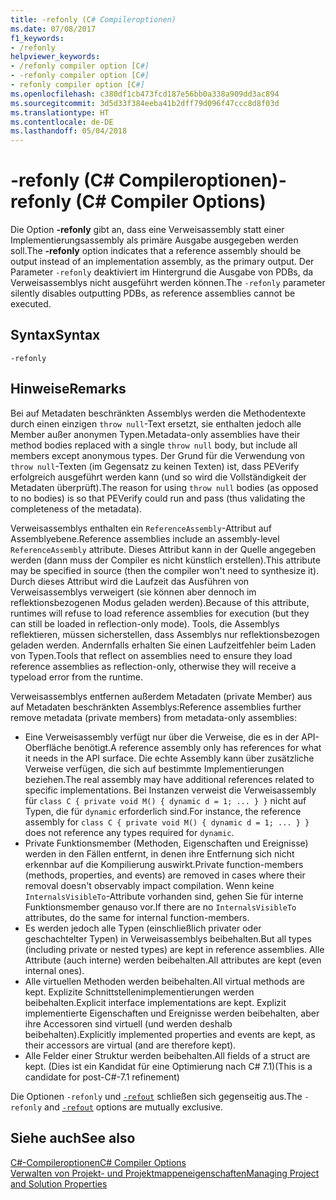 ```yaml
---
title: -refonly (C# Compileroptionen)
ms.date: 07/08/2017
f1_keywords:
- /refonly
helpviewer_keywords:
- /refonly compiler option [C#]
- -refonly compiler option [C#]
- refonly compiler option [C#]
ms.openlocfilehash: c380df1cb473fcd187e56bb0a338a909dd3ac894
ms.sourcegitcommit: 3d5d33f384eeba41b2dff79d096f47ccc8d8f03d
ms.translationtype: HT
ms.contentlocale: de-DE
ms.lasthandoff: 05/04/2018
---
```

# <a name="-refonly-c-compiler-options"></a><span data-ttu-id="958b1-102">-refonly (C# Compileroptionen)</span><span class="sxs-lookup"><span data-stu-id="958b1-102">-refonly (C# Compiler Options)</span></span>

<span data-ttu-id="958b1-103">Die Option **-refonly** gibt an, dass eine Verweisassembly statt einer Implementierungsassembly als primäre Ausgabe ausgegeben werden soll.</span><span class="sxs-lookup"><span data-stu-id="958b1-103">The **-refonly** option indicates that a reference assembly should be output instead of an implementation assembly, as the primary output.</span></span> <span data-ttu-id="958b1-104">Der Parameter `-refonly` deaktiviert im Hintergrund die Ausgabe von PDBs, da Verweisassemblys nicht ausgeführt werden können.</span><span class="sxs-lookup"><span data-stu-id="958b1-104">The `-refonly` parameter silently disables outputting PDBs, as reference assemblies cannot be executed.</span></span>

## <a name="syntax"></a><span data-ttu-id="958b1-105">Syntax</span><span class="sxs-lookup"><span data-stu-id="958b1-105">Syntax</span></span>

```console
-refonly
```

## <a name="remarks"></a><span data-ttu-id="958b1-106">Hinweise</span><span class="sxs-lookup"><span data-stu-id="958b1-106">Remarks</span></span>

<span data-ttu-id="958b1-107">Bei auf Metadaten beschränkten Assemblys werden die Methodentexte durch einen einzigen `throw null`-Text ersetzt, sie enthalten jedoch alle Member außer anonymen Typen.</span><span class="sxs-lookup"><span data-stu-id="958b1-107">Metadata-only assemblies have their method bodies replaced with a single `throw null` body, but include all members except anonymous types.</span></span> <span data-ttu-id="958b1-108">Der Grund für die Verwendung von `throw null`-Texten (im Gegensatz zu keinen Texten) ist, dass PEVerify erfolgreich ausgeführt werden kann (und so wird die Vollständigkeit der Metadaten überprüft).</span><span class="sxs-lookup"><span data-stu-id="958b1-108">The reason for using `throw null` bodies (as opposed to no bodies) is so that PEVerify could run and pass (thus validating the completeness of the metadata).</span></span>

<span data-ttu-id="958b1-109">Verweisassemblys enthalten ein `ReferenceAssembly`-Attribut auf Assemblyebene.</span><span class="sxs-lookup"><span data-stu-id="958b1-109">Reference assemblies include an assembly-level `ReferenceAssembly` attribute.</span></span> <span data-ttu-id="958b1-110">Dieses Attribut kann in der Quelle angegeben werden (dann muss der Compiler es nicht künstlich erstellen).</span><span class="sxs-lookup"><span data-stu-id="958b1-110">This attribute may be specified in source (then the compiler won't need to synthesize it).</span></span> <span data-ttu-id="958b1-111">Durch dieses Attribut wird die Laufzeit das Ausführen von Verweisassemblys verweigert (sie können aber dennoch im reflektionsbezogenen Modus geladen werden).</span><span class="sxs-lookup"><span data-stu-id="958b1-111">Because of this attribute, runtimes will refuse to load reference assemblies for execution (but they can still be loaded in reflection-only mode).</span></span> <span data-ttu-id="958b1-112">Tools, die Assemblys reflektieren, müssen sicherstellen, dass Assemblys nur reflektionsbezogen geladen werden. Andernfalls erhalten Sie einen Laufzeitfehler beim Laden von Typen.</span><span class="sxs-lookup"><span data-stu-id="958b1-112">Tools that reflect on assemblies need to ensure they load reference assemblies as reflection-only, otherwise they will receive a typeload error from the runtime.</span></span>

<span data-ttu-id="958b1-113">Verweisassemblys entfernen außerdem Metadaten (private Member) aus auf Metadaten beschränkten Assemblys:</span><span class="sxs-lookup"><span data-stu-id="958b1-113">Reference assemblies further remove metadata (private members) from metadata-only assemblies:</span></span>

- <span data-ttu-id="958b1-114">Eine Verweisassembly verfügt nur über die Verweise, die es in der API-Oberfläche benötigt.</span><span class="sxs-lookup"><span data-stu-id="958b1-114">A reference assembly only has references for what it needs in the API surface.</span></span> <span data-ttu-id="958b1-115">Die echte Assembly kann über zusätzliche Verweise verfügen, die sich auf bestimmte Implementierungen beziehen.</span><span class="sxs-lookup"><span data-stu-id="958b1-115">The real assembly may have additional references related to specific implementations.</span></span> <span data-ttu-id="958b1-116">Bei Instanzen verweist die Verweisassembly für `class C { private void M() { dynamic d = 1; ... } }` nicht auf Typen, die für `dynamic` erforderlich sind.</span><span class="sxs-lookup"><span data-stu-id="958b1-116">For instance, the reference assembly for `class C { private void M() { dynamic d = 1; ... } }` does not reference any types required for `dynamic`.</span></span>
- <span data-ttu-id="958b1-117">Private Funktionsmember (Methoden, Eigenschaften und Ereignisse) werden in den Fällen entfernt, in denen ihre Entfernung sich nicht erkennbar auf die Kompilierung auswirkt.</span><span class="sxs-lookup"><span data-stu-id="958b1-117">Private function-members (methods, properties, and events) are removed in cases where their removal doesn't observably impact compilation.</span></span> <span data-ttu-id="958b1-118">Wenn keine `InternalsVisibleTo`-Attribute vorhanden sind, gehen Sie für interne Funktionsmember genauso vor.</span><span class="sxs-lookup"><span data-stu-id="958b1-118">If there are no `InternalsVisibleTo` attributes, do the same for internal function-members.</span></span>
- <span data-ttu-id="958b1-119">Es werden jedoch alle Typen (einschließlich privater oder geschachtelter Typen) in Verweisassemblys beibehalten.</span><span class="sxs-lookup"><span data-stu-id="958b1-119">But all types (including private or nested types) are kept in reference assemblies.</span></span> <span data-ttu-id="958b1-120">Alle Attribute (auch interne) werden beibehalten.</span><span class="sxs-lookup"><span data-stu-id="958b1-120">All attributes are kept (even internal ones).</span></span>
- <span data-ttu-id="958b1-121">Alle virtuellen Methoden werden beibehalten.</span><span class="sxs-lookup"><span data-stu-id="958b1-121">All virtual methods are kept.</span></span> <span data-ttu-id="958b1-122">Explizite Schnittstellenimplementierungen werden beibehalten.</span><span class="sxs-lookup"><span data-stu-id="958b1-122">Explicit interface implementations are kept.</span></span> <span data-ttu-id="958b1-123">Explizit implementierte Eigenschaften und Ereignisse werden beibehalten, aber ihre Accessoren sind virtuell (und werden deshalb beibehalten).</span><span class="sxs-lookup"><span data-stu-id="958b1-123">Explicitly implemented properties and events are kept, as their accessors are virtual (and are therefore kept).</span></span>
- <span data-ttu-id="958b1-124">Alle Felder einer Struktur werden beibehalten.</span><span class="sxs-lookup"><span data-stu-id="958b1-124">All fields of a struct are kept.</span></span> <span data-ttu-id="958b1-125">(Dies ist ein Kandidat für eine Optimierung nach C# 7.1)</span><span class="sxs-lookup"><span data-stu-id="958b1-125">(This is a candidate for post-C#-7.1 refinement)</span></span>

<span data-ttu-id="958b1-126">Die Optionen `-refonly` und [`-refout`](refout-compiler-option.md) schließen sich gegenseitig aus.</span><span class="sxs-lookup"><span data-stu-id="958b1-126">The `-refonly` and [`-refout`](refout-compiler-option.md) options are mutually exclusive.</span></span>

## <a name="see-also"></a><span data-ttu-id="958b1-127">Siehe auch</span><span class="sxs-lookup"><span data-stu-id="958b1-127">See also</span></span>
 [<span data-ttu-id="958b1-128">C#-Compileroptionen</span><span class="sxs-lookup"><span data-stu-id="958b1-128">C# Compiler Options</span></span>](../../../csharp/language-reference/compiler-options/index.md)  
 [<span data-ttu-id="958b1-129">Verwalten von Projekt- und Projektmappeneigenschaften</span><span class="sxs-lookup"><span data-stu-id="958b1-129">Managing Project and Solution Properties</span></span>](/visualstudio/ide/managing-project-and-solution-properties)
